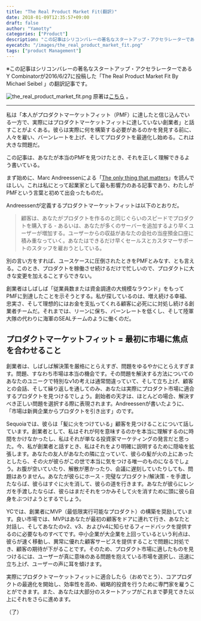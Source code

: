 ```yaml
---
title: "The Real Product Market Fit(翻訳)"
date: 2018-01-09T12:35:57+09:00
draft: false
author: "Yamotty"
categories: ["Product"]
description: "この記事はシリコンバレーの著名なスタートアップ・アクセラレーターであるY Combinatorが2016/6/27に投稿した「The Real Product Market Fit By Michael Seibel 」の翻訳記事です。"
eyecatch: "/images/the_real_product_market_fit.png"
tags: ["product Management"]
---
```


※この記事はシリコンバレーの著名なスタートアップ・アクセラレーターであるY Combinatorが2016/6/27に投稿した「The Real Product Market Fit By Michael Seibel 」の翻訳記事です。

<!--more-->

![the_real_product_market_fit.png](/images/the_real_product_market_fit.png)
原著は[こちら](https://blog.ycombinator.com/the-real-product-market-fit/) 。


---

私は「本人がプロダクトマーケットフィット（PMF）に達したと信じ込んでいる一方で、実際にはプロダクトマーケットフィットに達していない創業者」と話すことがよくある。彼らは実際に何を構築する必要があるのか​​を発見する前に、人々を雇い、バーンレートを上げ、そしてプロダクトを最適化し始める。これは大きな問題だ。

この記事は、あなたが本当のPMFを見つけたとき、それを正しく理解できるよう書いている。

まず始めに、Marc Andreessenによる「[The only thing that matters](https://pmarchive.com/guide_to_startups_part4.html)」を読んでほしい。これは私にとって起業家として最も影響力のある記事であり、わたしがPMFという言葉と初めて出会ったものだ。

Andreessenが定義するプロダクトマーケットフィットは以下のとおりだ。

>顧客は、あなたがプロダクトを作るのと同じぐらいのスピードでプロダクトを購入する - あるいは、あなたが多くのサーバーを追加するより早くユーザーが増加する。ユーザーからの収益があなたの会社の当座預金口座に積み重なっていく。あなたはできるだけ早くセールスとカスタマーサポートのスタッフを雇おうとしている。

別の言い方をすれば、ユースケースに圧倒されたときをPMFとみなす、とも言える。このとき、プロダクトを稼働させ続けるだけで忙しいので、プロダクトに大きな変更を加えることすらできない。

創業者はしばしば「従業員数または資金調達の大規模なラウンド」をもってPMFに到達したことを示そうとする。私が探しているのは、増え続ける幸福、忠実さ、そして理想的にはお金を支払ってくれる顧客に必死にに対処し続ける創業者チームだ。それまでは、リーンに保ち、バーンレートを低くし、そして陸軍大隊の代わりに海軍のSEALチームのように働くのだ。

## プロダクトマーケットフィット = 最初に市場に焦点を合わせること

創業者は、しばしば解決策を厳格にとらえすぎ、問題をゆるやかにとらえすぎます。問題、すなわち市場は本当の機会です。その問題を解決する方法についてのあなたのユニークで特別なv1の考えは通常間違っていて、そして立ち上げ、顧客との会話、そして繰り返しを通してのみ、あなたは実際にプロダクト市場に適合するプロダクトを見つけるでしょう。創始者の天才は、ほとんどの場合、解決すべき正しい問題を選択する際に表現されます。Andreessenが書いたように、「市場は新興企業からプロダクトを引き出す」のです。

Sequoiaでは、彼らは「髪に火をつけている」顧客を見つけることについて話しています。創業者として、私はそれが何を意味するのかを本当に理解するのに時間をかけなかったし、私はそれが単なる投資家マーケティングの発言だと思った。今、私が創業者と話すとき、私はそれをより明確に説明するために隠喩を拡張します。あなたの友人があなたの隣に立っていて、彼らの髪が火の上にあったとしたら、その火が彼らがこの世で本当に気をつける唯一のものになるでしょう。お腹が空いていたり、解散が悪かったり、会議に遅刻していたり​​しても、問題はありません。あなたが彼らにホース - 完璧なプロダクト/解決策 - を手渡したならば、彼らはすぐに火を消して、彼らの道を行きます。あなたが彼らにレンガを手渡したならば、彼らはまだそれをつかみそして火を消すために頭に彼ら自身をぶつけようとするでしょう。

YCでは、創業者にMVP（最低限実行可能なプロダクト）の構築を奨励しています。良い市場では、MVPはあなたが最初の顧客をドアに連れて行き、あなたと対話し、そしてあなたのv2、v3、およびv4に知らせるフィードバックを提供するのに必要なものすべてです。中小企業が大企業を上回っているという利点は、彼らが速く移動し、異常に優れた顧客サービスを提供することで問題に対処でき、顧客の期待が下がることです。そのため、プロダクト市場に適したものを見つけるには、ユーザーが真に意味のある問題を抱えている市場を選択し、迅速に立ち上げ、ユーザーの声に耳を傾けます。

実際にプロダクトマーケットフィットに適合したら（おめでとう）、コアプロダクトの最適化を開始し、効率性を高め、戦略的投資を行うために専門家を雇うことができます。また、あなたは大部分のスタートアップがこれまで夢見てきた以上にそれをさらに進めます。

（了）
